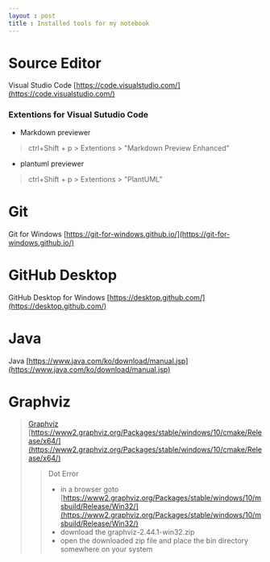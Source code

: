 ```yaml
---
layout : post
title : Installed tools for my notebook
---
```



# Source Editor
Visual Studio Code [https://code.visualstudio.com/](https://code.visualstudio.com/)
### Extentions for Visual Sutudio Code
* Markdown previewer
> ctrl+Shift + p > Extentions > "Markdown Preview Enhanced"
* plantuml previewer
> ctrl+Shift + p > Extentions > "PlantUML"

# Git
Git for Windows [https://git-for-windows.github.io/](https://git-for-windows.github.io/)

# GitHub Desktop
GitHub Desktop for Windows [https://desktop.github.com/](https://desktop.github.com/)

# Java
Java [https://www.java.com/ko/download/manual.jsp](https://www.java.com/ko/download/manual.jsp)

# Graphviz
> [Graphviz](https://graphviz.org/download/)
[https://www2.graphviz.org/Packages/stable/windows/10/cmake/Release/x64/](https://www2.graphviz.org/Packages/stable/windows/10/cmake/Release/x64/)
>> Dot Error
>>- in a browser goto [https://www2.graphviz.org/Packages/stable/windows/10/msbuild/Release/Win32/](https://www2.graphviz.org/Packages/stable/windows/10/msbuild/Release/Win32/)
>>- download the graphviz-2.44.1-win32.zip
>>- open the downloaded zip file and place the bin directory somewhere on your system


